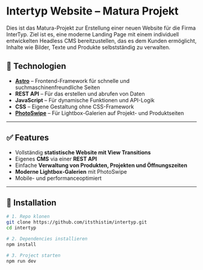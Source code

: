 # Intertyp Website – Matura Projekt

Dies ist das Matura-Projekt zur Erstellung einer neuen Website für die Firma InterTyp.
Ziel ist es, eine moderne Landing Page mit einem individuell entwickelten Headless CMS bereitzustellen, das es dem Kunden ermöglicht, Inhalte wie Bilder, Texte und Produkte selbstständig zu verwalten.

## 🚀 Technologien

-   **[Astro](https://astro.build/)** – Frontend-Framework für schnelle und suchmaschinenfreundliche Seiten
-   **REST API** – Für das erstellen und abrufen von Daten
-   **JavaScript** – Für dynamische Funktionen und API-Logik
-   **CSS** – Eigene Gestaltung ohne CSS-Framework
-   **[PhotoSwipe](https://photoswipe.com/)** – Für Lightbox-Galerien auf Projekt- und Produktseiten

---

## ✅ Features

-   Vollständig **statistische Website mit View Transitions**
-   Eigenes **CMS** via einer **REST API**
-   Einfache **Verwaltung von Produkten, Projekten und Öffnungszeiten**
-   **Moderne Lightbox-Galerien** mit PhotoSwipe
-   Mobile- und performanceoptimiert

---

## 📖 Installation

```sh
# 1. Repo klonen
git clone https://github.com/itsthistim/intertyp.git
cd intertyp

# 2. Dependencies installieren
npm install

# 3. Project starten
npm run dev
```
